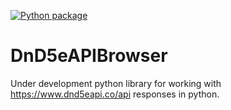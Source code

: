 [![Python package](https://github.com/Phillyclause89/DnD5eAPIBrowser/actions/workflows/python-package.yml/badge.svg?branch=main)](https://github.com/Phillyclause89/DnD5eAPIBrowser/actions/workflows/python-package.yml)
# DnD5eAPIBrowser

Under development python library for working with https://www.dnd5eapi.co/api responses in python.
